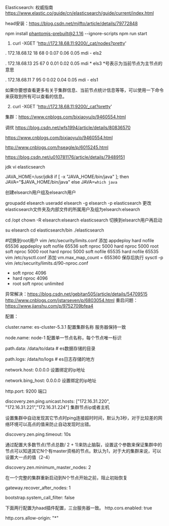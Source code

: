 Elasticsearch: 权威指南 https://www.elastic.co/guide/cn/elasticsearch/guide/current/index.html

head安装：https://blog.csdn.net/mjlfto/article/details/79772848

 npm install phantomjs-prebuilt@2.1.16 --ignore-scripts
npm run start


1. curl -XGET 'http://172.18.68.11:9200/_cat/nodes?pretty'

 . 172.18.68.12 18 68 0 0.07 0.06 0.05 mdi - els2
 
 . 172.18.68.13 25 67 0 0.01 0.02 0.05 mdi * els3                *号表示为当前节点为主节点的意思
 
 . 172.18.68.11  7 95 0 0.02 0.04 0.05 mdi - els1
 

如果你要想查看更多有关于集群信息、当前节点统计信息等等，可以使用一下命令来获取到所有可以查看的信息。

2. curl -XGET 'http://172.18.68.11:9200/_cat?pretty'   



集群：https://www.cnblogs.com/bixiaoyu/p/9460554.html

调优
https://blog.csdn.net/wfs1994/article/details/80836570

https://www.cnblogs.com/bixiaoyu/p/9460554.html

http://www.cnblogs.com/hseagle/p/6015245.html

https://blog.csdn.net/u010781176/article/details/79489151


jdk
vi elasticsearch

JAVA_HOME=/usr/jdk8
if [ -x "JAVA_HOME/bin/java" ]; then
  JAVA="$JAVA_HOME/bin/java"
else
  JAVA=`which java`
  

创建elsearch用户组及elsearch用户

groupadd elsearch
useradd elsearch -g elsearch -p elasticsearch
更改elasticsearch文件夹及内部文件的所属用户及组为elsearch:elsearch

cd /opt
chown -R elsearch:elsearch  elasticsearch
切换到elsearch用户再启动

su elsearch cd elasticsearch/bin
./elasticsearch



#切换到root用户
vim /etc/security/limits.conf 添加
appdeploy hard nofile 65536
appdeploy soft nofile 65536
soft nproc 5000
hard nproc 5000
root soft nproc 5000
root hard nproc 5000
soft nofile 65535
hard nofile 65535
vim /etc/sysctl.conf 添加
vm.max_map_count = 655360
保存后执行 sysctl -p
vim /etc/security/limits.d/90-nproc.conf
* soft nproc 4096
* hard nproc 4096
* root soft nproc unlimited


异常解决：https://blog.csdn.net/gebitan505/article/details/54709515
http://www.cnblogs.com/jstarseven/p/6803054.html
重启问题：https://www.jianshu.com/p/9752709bfea4





配置：

cluster.name: es-cluster-5.3.1   配置集群名称  服务器保持一致

node.name: node-1                 配置单一节点名称，每个节点唯一标识

path.data: /data/to/data # es数据存储的目录

path.logs: /data/to/logs # es日志存储的地方

network.host: 0.0.0.0              设置绑定的ip地址

network.bing_host: 0.0.0.0              设置绑定的ip地址

http.port: 9200                      端口

discovery.zen.ping.unicast.hosts: ["172.16.31.220", "172.16.31.221","172.16.31.224"]   集群节点ip或者主机

设置集群中自动发现其它节点时ping连接超时时间，默认为3秒，对于比较差的网络环境可以高点的值来防止自动发现时出错。

discovery.zen.ping.timeout: 10s



通过配置大多数节点(节点总数/ 2 + 1)来防止脑裂，设置这个参数来保证集群中的节点可以知道其它N个有master资格的节点。默认为1，对于大的集群来说，可以设置大一点的值（2-4）

discovery.zen.minimum_master_nodes: 2

在一个完整的集群重新启动到N个节点开始之前，阻止初始恢复

gateway.recover_after_nodes: 1

bootstrap.system_call_filter: false


下面两行配置为haad插件配置，三台服务器一致。
http.cors.enabled: true

http.cors.allow-origin: "*"




